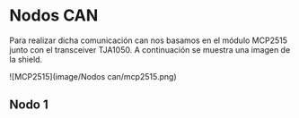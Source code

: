 # Nodos CAN
Para realizar dicha comunicación can nos basamos en el módulo MCP2515 junto con el transceiver TJA1050. A continuación se muestra una imagen de la shield.

![MCP2515](image/Nodos can/mcp2515.png)

## Nodo 1
